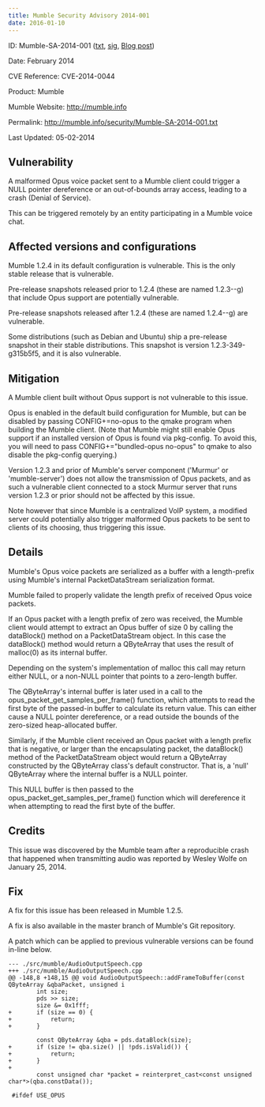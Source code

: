 ```yaml
---
title: Mumble Security Advisory 2014-001
date: 2016-01-10
---
```


ID: Mumble-SA-2014-001 ([txt](../Mumble-SA-2014-001.txt), [sig](../Mumble-SA-2014-001.txt.sig),
[Blog post](/blog/mumble-1.2.5/))

Date: February 2014

CVE Reference: CVE-2014-0044

Product: Mumble

Mumble Website: http://mumble.info

Permalink: http://mumble.info/security/Mumble-SA-2014-001.txt

Last Updated: 05-02-2014

## Vulnerability

A malformed Opus voice packet sent to a Mumble client could trigger a NULL pointer dereference or an out-of-bounds array
access, leading to a crash (Denial of Service).

This can be triggered remotely by an entity participating in a Mumble voice chat.

## Affected versions and configurations

Mumble 1.2.4 in its default configuration is vulnerable. This is the only stable release that is vulnerable.

Pre-release snapshots released prior to 1.2.4 (these are named 1.2.3-<number>-g<commit>) that include Opus support are
potentially vulnerable.

Pre-release snapshots released after 1.2.4 (these are named 1.2.4-<number>-g<commit>) are vulnerable.

Some distributions (such as Debian and Ubuntu) ship a pre-release snapshot in their stable distributions. This snapshot
is version 1.2.3-349-g315b5f5, and it is also vulnerable.

## Mitigation

A Mumble client built without Opus support is not vulnerable to this issue.

Opus is enabled in the default build configuration for Mumble, but can be disabled by passing CONFIG+=no-opus to the
qmake program when building the Mumble client. (Note that Mumble might still enable Opus support if an installed version
of Opus is found via pkg-config. To avoid this, you will need to pass CONFIG+="bundled-opus no-opus" to qmake to also
disable the pkg-config querying.)

Version 1.2.3 and prior of Mumble's server component ('Murmur' or 'mumble-server') does not allow the transmission of
Opus packets, and as such a vulnerable client connected to a stock Murmur server that runs version 1.2.3 or prior should
not be affected by this issue.

Note however that since Mumble is a centralized VoIP system, a modified server could potentially also trigger malformed
Opus packets to be sent to clients of its choosing, thus triggering this issue.

## Details

Mumble's Opus voice packets are serialized as a buffer with a length-prefix using Mumble's internal PacketDataStream
serialization format.

Mumble failed to properly validate the length prefix of received Opus voice packets.

If an Opus packet with a length prefix of zero was received, the Mumble client would attempt to extract an Opus buffer
of size 0 by calling the dataBlock() method on a PacketDataStream object. In this case the dataBlock() method would
return a QByteArray that uses the result of malloc(0) as its internal buffer.

Depending on the system's implementation of malloc this call may return either NULL, or a non-NULL pointer that points
to a zero-length buffer.

The QByteArray's internal buffer is later used in a call to the opus_packet_get_samples_per_frame() function, which
attempts to read the first byte of the passed-in buffer to calculate its return value. This can either cause a NULL
pointer dereference, or a read outside the bounds of the zero-sized heap-allocated buffer.

Similarly, if the Mumble client received an Opus packet with a length prefix that is negative, or larger than the
encapsulating packet, the dataBlock() method of the PacketDataStream object would return a QByteArray constructed by the
QByteArray class's default constructor. That is, a 'null' QByteArray where the internal buffer is a NULL pointer.

This NULL buffer is then passed to the opus_packet_get_samples_per_frame() function which will dereference it when
attempting to read the first byte of the buffer.

## Credits

This issue was discovered by the Mumble team after a reproducible crash that happened when transmitting audio was
reported by Wesley Wolfe on January 25, 2014.

## Fix

A fix for this issue has been released in Mumble 1.2.5.

A fix is also available in the master branch of Mumble's Git repository.

A patch which can be applied to previous vulnerable versions can be found in-line below.

```
--- ./src/mumble/AudioOutputSpeech.cpp
+++ ./src/mumble/AudioOutputSpeech.cpp
@@ -148,8 +148,15 @@ void AudioOutputSpeech::addFrameToBuffer(const QByteArray &qbaPacket, unsigned i
 		int size;
 		pds >> size;
 		size &= 0x1fff;
+		if (size == 0) {
+			return;
+		}

 		const QByteArray &qba = pds.dataBlock(size);
+		if (size != qba.size() || !pds.isValid()) {
+			return;
+		}
+
 		const unsigned char *packet = reinterpret_cast<const unsigned char*>(qba.constData());

 #ifdef USE_OPUS
```
